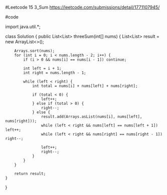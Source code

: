 #Leetcode 15 3_Sum
https://leetcode.com/submissions/detail/1771107945/

#code

import java.util.*;

class Solution {
    public List<List<Integer>> threeSum(int[] nums) {
        List<List<Integer>> result = new ArrayList<>();

        Arrays.sort(nums); 
        for (int i = 0; i < nums.length - 2; i++) {
            if (i > 0 && nums[i] == nums[i - 1]) continue;

            int left = i + 1;
            int right = nums.length - 1;

            while (left < right) {
                int total = nums[i] + nums[left] + nums[right];

                if (total < 0) {
                    left++;
                } else if (total > 0) {
                    right--;
                } else {
                    result.add(Arrays.asList(nums[i], nums[left], nums[right]));
                    while (left < right && nums[left] == nums[left + 1]) left++;
                    while (left < right && nums[right] == nums[right - 1]) right--;

                    left++;
                    right--;
                }
            }
        }

        return result;
    }
}
